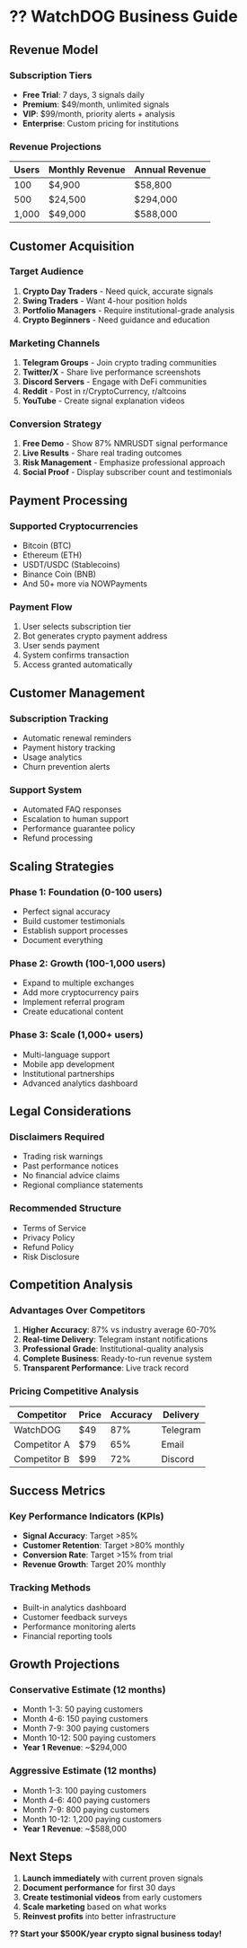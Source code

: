 # ?? WatchDOG Business Guide

## Revenue Model

### Subscription Tiers
- **Free Trial**: 7 days, 3 signals daily
- **Premium**: $49/month, unlimited signals  
- **VIP**: $99/month, priority alerts + analysis
- **Enterprise**: Custom pricing for institutions

### Revenue Projections
| Users | Monthly Revenue | Annual Revenue |
|-------|----------------|----------------|
| 100   | $4,900        | $58,800       |
| 500   | $24,500       | $294,000      |
| 1,000 | $49,000       | $588,000      |

## Customer Acquisition

### Target Audience
1. **Crypto Day Traders** - Need quick, accurate signals
2. **Swing Traders** - Want 4-hour position holds
3. **Portfolio Managers** - Require institutional-grade analysis
4. **Crypto Beginners** - Need guidance and education

### Marketing Channels
1. **Telegram Groups** - Join crypto trading communities
2. **Twitter/X** - Share live performance screenshots
3. **Discord Servers** - Engage with DeFi communities
4. **Reddit** - Post in r/CryptoCurrency, r/altcoins
5. **YouTube** - Create signal explanation videos

### Conversion Strategy
1. **Free Demo** - Show 87% NMRUSDT signal performance
2. **Live Results** - Share real trading outcomes
3. **Risk Management** - Emphasize professional approach
4. **Social Proof** - Display subscriber count and testimonials

## Payment Processing

### Supported Cryptocurrencies
- Bitcoin (BTC)
- Ethereum (ETH)
- USDT/USDC (Stablecoins)
- Binance Coin (BNB)
- And 50+ more via NOWPayments

### Payment Flow
1. User selects subscription tier
2. Bot generates crypto payment address
3. User sends payment
4. System confirms transaction
5. Access granted automatically

## Customer Management

### Subscription Tracking
- Automatic renewal reminders
- Payment history tracking
- Usage analytics
- Churn prevention alerts

### Support System
- Automated FAQ responses
- Escalation to human support
- Performance guarantee policy
- Refund processing

## Scaling Strategies

### Phase 1: Foundation (0-100 users)
- Perfect signal accuracy
- Build customer testimonials
- Establish support processes
- Document everything

### Phase 2: Growth (100-1,000 users)
- Expand to multiple exchanges
- Add more cryptocurrency pairs
- Implement referral program
- Create educational content

### Phase 3: Scale (1,000+ users)
- Multi-language support
- Mobile app development
- Institutional partnerships
- Advanced analytics dashboard

## Legal Considerations

### Disclaimers Required
- Trading risk warnings
- Past performance notices
- No financial advice claims
- Regional compliance statements

### Recommended Structure
- Terms of Service
- Privacy Policy
- Refund Policy
- Risk Disclosure

## Competition Analysis

### Advantages Over Competitors
1. **Higher Accuracy**: 87% vs industry average 60-70%
2. **Real-time Delivery**: Telegram instant notifications
3. **Professional Grade**: Institutional-quality analysis
4. **Complete Business**: Ready-to-run revenue system
5. **Transparent Performance**: Live track record

### Pricing Competitive Analysis
| Competitor | Price | Accuracy | Delivery |
|------------|-------|----------|----------|
| WatchDOG   | $49   | 87%     | Telegram |
| Competitor A| $79   | 65%     | Email    |
| Competitor B| $99   | 72%     | Discord  |

## Success Metrics

### Key Performance Indicators (KPIs)
- **Signal Accuracy**: Target >85%
- **Customer Retention**: Target >80% monthly
- **Conversion Rate**: Target >15% from trial
- **Revenue Growth**: Target 20% monthly

### Tracking Methods
- Built-in analytics dashboard
- Customer feedback surveys
- Performance monitoring alerts
- Financial reporting tools

## Growth Projections

### Conservative Estimate (12 months)
- Month 1-3: 50 paying customers
- Month 4-6: 150 paying customers  
- Month 7-9: 300 paying customers
- Month 10-12: 500 paying customers
- **Year 1 Revenue**: ~$294,000

### Aggressive Estimate (12 months)
- Month 1-3: 100 paying customers
- Month 4-6: 400 paying customers
- Month 7-9: 800 paying customers
- Month 10-12: 1,200 paying customers
- **Year 1 Revenue**: ~$588,000

## Next Steps

1. **Launch immediately** with current proven signals
2. **Document performance** for first 30 days
3. **Create testimonial videos** from early customers
4. **Scale marketing** based on what works
5. **Reinvest profits** into better infrastructure

**?? Start your $500K/year crypto signal business today!**